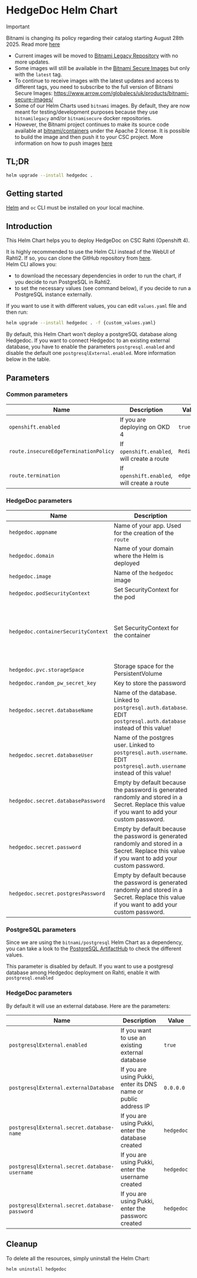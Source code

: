 # HedgeDoc Helm Chart

> [!IMPORTANT]  
> Bitnami is changing its policy regarding their catalog starting August 28th 2025. Read more [here](https://github.com/bitnami/containers/issues/83267)  
> - Current images will be moved to [Bitnami Legacy Repository](https://hub.docker.com/u/bitnamilegacy) with no more updates.  
> - Some images will still be available in the [Bitnami Secure Images](https://hub.docker.com/u/bitnamisecure) but only with the `latest` tag.  
> - To continue to receive images with the latest updates and access to different tags, you need to subscribe to the full version of Bitnami Secure Images: https://www.arrow.com/globalecs/uk/products/bitnami-secure-images/  
> - Some of our Helm Charts used `bitnami` images. By default, they are now meant for testing/development purposes because they use `bitnamilegacy` and/or `bitnamisecure` docker repositories.  
> - However, the Bitnami project continues to make its source code available at [bitnami/containers](https://github.com/bitnami/containers) under the Apache 2 license. It is possible to build the image and then push it to your CSC project. More information on how to push images [here](https://docs.csc.fi/cloud/rahti/images/Using_Rahti_integrated_registry/)

## TL;DR
```sh
helm upgrade --install hedgedoc .
```
## Getting started
[Helm](helm.sh) and `oc` CLI must be installed on your local machine.

## Introduction
This Helm Chart helps you to deploy HedgeDoc on CSC Rahti (Openshift 4).

It is highly recommended to use the Helm CLI instead of the WebUI of Rahti2. If so, you can clone the GitHub repository from [here](https://github.com/CSCfi/helm-charts).  
Helm CLI allows you:
- to download the necessary dependencies in order to run the chart, if you decide to run PostgreSQL in Rahti2.
- to set the necessary values (see command below), if you decide to run a PostgreSQL instance externally.

If you want to use it with different values, you can edit `values.yaml` file and then run:  
```sh
helm upgrade --install hedgedoc . -f {custom_values.yaml}
```

By default, this Helm Chart won't deploy a postgreSQL database along Hedgedoc. If you want to connect Hedgedoc to an existing external database, you have to enable the parameters
`postgresql.enabled` and disable the default one `postgresqlExternal.enabled`. More information below in the table.

## Parameters
### Common parameters

| Name                                   | Description                                             | Value      |
| -------------------------------------- | ------------------------------------------------------- | ---------- |
| `openshift.enabled`                    | If you are deploying on OKD 4                           | `true`     |
| `route.insecureEdgeTerminationPolicy`  | If `openshift.enabled`, will create a route             | `Redirect` |
| `route.termination`                    | If `openshift.enabled`, will create a route             | `edge`     |

### HedgeDoc parameters

| Name                                   | Description                                             | Value                                      |
| -------------------------------------- | ------------------------------------------------------- | ------------------------------------------ |
| `hedgedoc.appname`                     | Name of your app. Used for the creation of the `route`  | `my-hedgedoc`                              |
| `hedgedoc.domain`                      | Name of your domain where the Helm is deployed          | `rahtiapp.fi`                              |
| `hedgedoc.image`                       | Name of the `hedgedoc` image                            | `quay.io/hedgedoc/hedgedoc:1.9.4`          |
| `hedgedoc.podSecurityContext`          | Set SecurityContext for the pod                         | `{}`                                       |
| `hedgedoc.containerSecurityContext`    | Set SecurityContext for the container                   | `allowPrivilegeEscalation: false`<br>`runAsUser:`<br>`runAsGroup:`<br>`capabilities:`<br>&nbsp;&nbsp;`drop:`<br>&nbsp;&nbsp;`- ALL`<br>`runAsNonRoot: true`<br>`seccompProfile:`<br>&nbsp;&nbsp;`type: RuntimeDefault` |
| `hedgedoc.pvc.storageSpace`            | Storage space for the PersistentVolume                  | `5Gi`                                      |
| `hedgedoc.random_pw_secret_key`        | Key to store the password                               | `database-password`                        |
| `hedgedoc.secret.databaseName`         | Name of the database. Linked to `postgresql.auth.database`. EDIT `postgresql.auth.database` instead of this value!                                    | `{{ tpl .Values.postgresql.auth.database . }}` |
| `hedgedoc.secret.databaseUser`         | Name of the postgres user. Linked to `postgresql.auth.username`. EDIT `postgresql.auth.username` instead of this value!                              | `{{ tpl .Values.postgresql.auth.database . }}` |
| `hedgedoc.secret.databasePassword`     | Empty by default because the password is generated randomly and stored in a Secret. Replace this value if you want to add your custom password. | `''` |
| `hedgedoc.secret.password`     | Empty by default because the password is generated randomly and stored in a Secret. Replace this value if you want to add your custom password. | `''` |
| `hedgedoc.secret.postgresPassword`     | Empty by default because the password is generated randomly and stored in a Secret. Replace this value if you want to add your custom password. | `''` |

### PostgreSQL parameters

Since we are using the `bitnami/postgresql` Helm Chart as a dependency, you can take a look to the [PostgreSQL ArtifactHub](https://artifacthub.io/packages/helm/bitnami/postgresql/15.5.0) to check the different values.

This parameter is disabled by default. If you want to use a postgresql database among Hedgedoc deployment on Rahti, enable it with `postgresql.enabled`


### HedgeDoc parameters

By default it will use an external database. Here are the parameters:

| Name                                          | Description                                                          | Value      |
| --------------------------------------------- | -------------------------------------------------------------------- | -----------|
| `postgresqlExternal.enabled`                  | If you want to use an existing external database                     | `true`     |
| `postgresqlExternal.externalDatabase`         | If you are using Pukki, enter its DNS name or public address IP      | `0.0.0.0`  |
| `postgresqlExternal.secret.database-name`     | If you are using Pukki, enter the database created                   | `hedgedoc` |
| `postgresqlExternal.secret.database-username` | If you are using Pukki, enter the username created                   | `hedgedoc` |
| `postgresqlExternal.secret.database-password` | If you are using Pukki, enter the passworc created                   | `hedgedoc` |

## Cleanup
To delete all the resources, simply uninstall the Helm Chart:
```sh
helm uninstall hedgedoc
```
